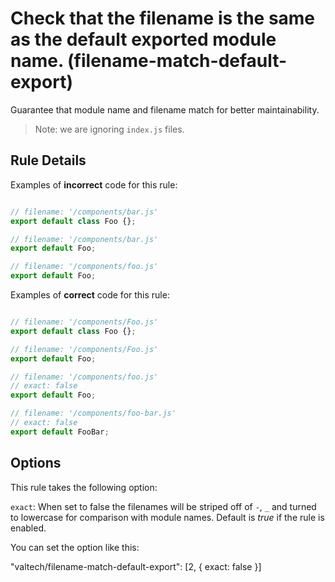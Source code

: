 # Check that the filename is the same as the default exported module name. (filename-match-default-export)

Guarantee that module name and filename match for better maintainability.

> Note: we are ignoring `index.js` files.

## Rule Details

Examples of **incorrect** code for this rule:

```js

// filename: '/components/bar.js'
export default class Foo {};

// filename: '/components/bar.js'
export default Foo;

// filename: '/components/foo.js'
export default Foo;

```

Examples of **correct** code for this rule:

```js

// filename: '/components/Foo.js'
export default class Foo {};

// filename: '/components/Foo.js'
export default Foo;

// filename: '/components/foo.js'
// exact: false
export default Foo;

// filename: '/components/foo-bar.js'
// exact: false
export default FooBar;

```

## Options

This rule takes the following option:

`exact`: When set to false the filenames will be striped off of `-`, `_` and turned to lowercase for comparison with module names. Default is *true* if the rule is enabled.

You can set the option like this:

"valtech/filename-match-default-export": [2, { exact: false }]
